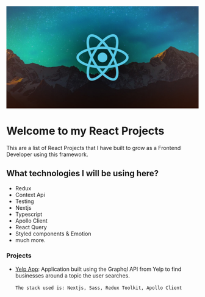 <img src="./og-learning-path-react.jpg">
<br/>

# Welcome to my React Projects

This are a list of React Projects that I have built to grow as a Frontend Developer using this framework.

## What technologies I will be using here?

-   Redux
-   Context Api
-   Testing
-   Nextjs
-   Typescript
-   Apollo Client
-   React Query
-   Styled components & Emotion
-   much more.

### Projects

-   [Yelp App](https://github.com/juank1791/yelp-app): Application built using the Graphql API from Yelp to find businesses around a topic the user searches.

    `The stack used is: Nextjs, Sass, Redux Toolkit, Apollo Client`
